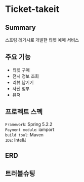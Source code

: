 # Ticket-takeit

## Summary

스프링 레거시로 개발한 티켓 예매 서비스

## 주요 기능

* 티켓 구매
* 전시 정보 조회
* 리뷰 남기기
* 사진 첨부
* 유저

## 프로젝트 스펙

`Framework`: Spring 5.2.2  
`Payment module`: iamport  
`build tool`: Maven  
`IDE`: InteliJ

## ERD

## 트러블슈팅
